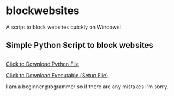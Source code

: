 # blockwebsites
A script to block websites quickly on Windows!
## Simple Python Script to block websites <h2>

<a href="https://github.com/alierenzengin/blockwebsites/blob/master/script.py" download>Click to Download Python File</a>

<a href="https://github.com/alierenzengin/blockwebsites/blob/master/HostFileExecutable.exe" download>Click to Download Executable (Setup File)</a>

I am a beginner programmer so if there are any mistakes I'm sorry.
